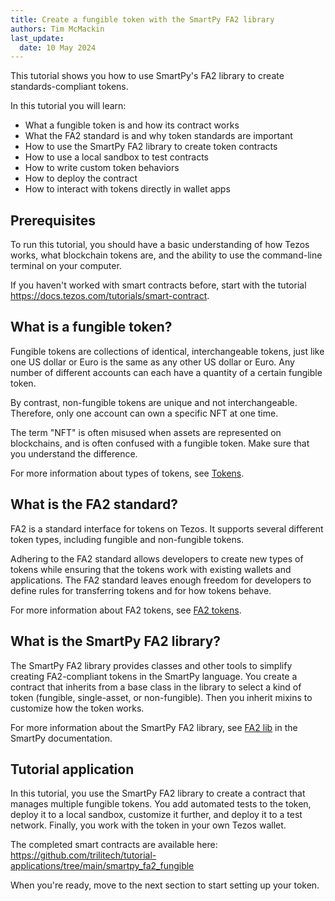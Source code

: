 ```yaml
---
title: Create a fungible token with the SmartPy FA2 library
authors: Tim McMackin
last_update:
  date: 10 May 2024
---
```


This tutorial shows you how to use SmartPy's FA2 library to create standards-compliant tokens.

In this tutorial you will learn:

- What a fungible token is and how its contract works
- What the FA2 standard is and why token standards are important
- How to use the SmartPy FA2 library to create token contracts
- How to use a local sandbox to test contracts
- How to write custom token behaviors
- How to deploy the contract
- How to interact with tokens directly in wallet apps

## Prerequisites

To run this tutorial, you should have a basic understanding of how Tezos works, what blockchain tokens are, and the ability to use the command-line terminal on your computer.

If you haven't worked with smart contracts before, start with the tutorial https://docs.tezos.com/tutorials/smart-contract.

## What is a fungible token?

Fungible tokens are collections of identical, interchangeable tokens, just like one US dollar or Euro is the same as any other US dollar or Euro.
Any number of different accounts can each have a quantity of a certain fungible token.

By contrast, non-fungible tokens are unique and not interchangeable.
Therefore, only one account can own a specific NFT at one time.

The term "NFT" is often misused when assets are represented on blockchains, and is often confused with a fungible token.
Make sure that you understand the difference.

For more information about types of tokens, see [Tokens](/architecture/tokens).

## What is the FA2 standard?

FA2 is a standard interface for tokens on Tezos.
It supports several different token types, including fungible and non-fungible tokens.

Adhering to the FA2 standard allows developers to create new types of tokens while ensuring that the tokens work with existing wallets and applications.
The FA2 standard leaves enough freedom for developers to define rules for transferring tokens and for how tokens behave.

For more information about FA2 tokens, see [FA2 tokens](/architecture/tokens/FA2).

## What is the SmartPy FA2 library?

The SmartPy FA2 library provides classes and other tools to simplify creating FA2-compliant tokens in the SmartPy language.
You create a contract that inherits from a base class in the library to select a kind of token (fungible, single-asset, or non-fungible).
Then you inherit mixins to customize how the token works.

For more information about the SmartPy FA2 library, see [FA2 lib](https://smartpy.io/guides/FA2-lib/overview) in the SmartPy documentation.

## Tutorial application

In this tutorial, you use the SmartPy FA2 library to create a contract that manages multiple fungible tokens.
You add automated tests to the token, deploy it to a local sandbox, customize it further, and deploy it to a test network.
Finally, you work with the token in your own Tezos wallet.

The completed smart contracts are available here: https://github.com/trilitech/tutorial-applications/tree/main/smartpy_fa2_fungible

When you're ready, move to the next section to start setting up your token.
